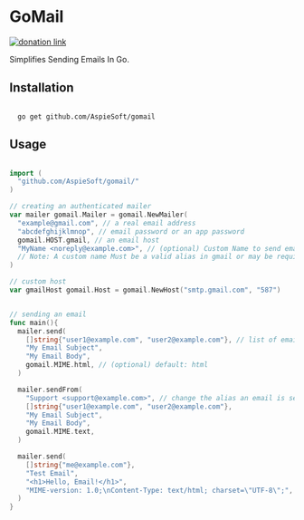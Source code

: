 # GoMail

[![donation link](https://img.shields.io/badge/buy%20me%20a%20coffee-square-blue)](https://buymeacoffee.aspiesoft.com)

Simplifies Sending Emails In Go.

## Installation

```shell script

  go get github.com/AspieSoft/gomail

```

## Usage

```go

import (
  "github.com/AspieSoft/gomail/"
)

// creating an authenticated mailer
var mailer gomail.Mailer = gomail.NewMailer(
  "example@gmail.com", // a real email address
  "abcdefghijklmnop", // email password or an app password
  gomail.HOST.gmail, // an email host
  "MyName <noreply@example.com>", // (optional) Custom Name to send emails as by default
  // Note: A custom name Must be a valid alias in gmail or may be required with your host of choice
)

// custom host
var gmailHost gomail.Host = gomail.NewHost("smtp.gmail.com", "587")


// sending an email
func main(){
  mailer.send(
    []string{"user1@example.com", "user2@example.com"}, // list of emails to send to
    "My Email Subject",
    "My Email Body",
    gomail.MIME.html, // (optional) default: html
  )

  mailer.sendFrom(
    "Support <support@example.com>", // change the alias an email is sent from in place of the default
    []string{"user1@example.com", "user2@example.com"},
    "My Email Subject",
    "My Email Body",
    gomail.MIME.text,
  )

  mailer.send(
    []string{"me@example.com"},
    "Test Email",
    "<h1>Hello, Email!</h1>",
    "MIME-version: 1.0;\nContent-Type: text/html; charset=\"UTF-8\";",
  )
}

```
